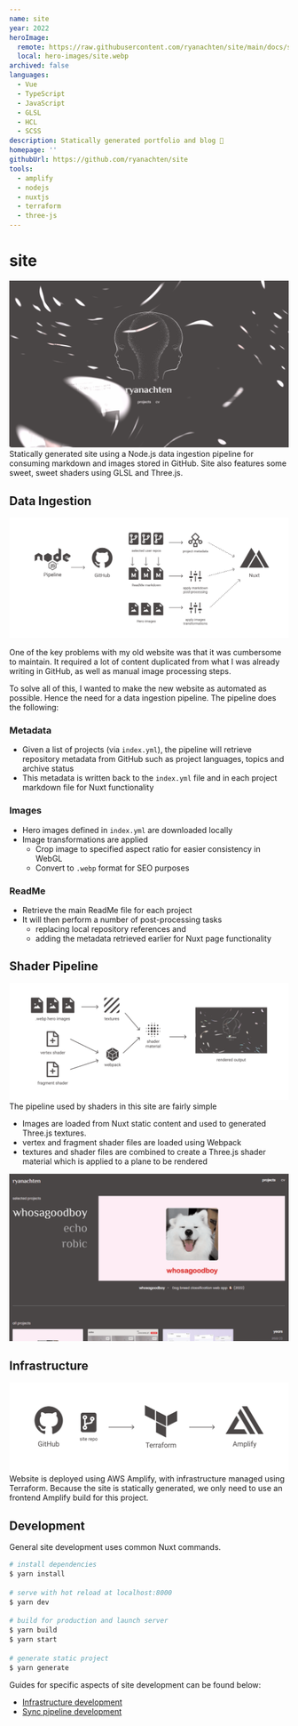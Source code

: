 ```yaml
---
name: site
year: 2022
heroImage:
  remote: https://raw.githubusercontent.com/ryanachten/site/main/docs/site-landing.gif
  local: hero-images/site.webp
archived: false
languages:
  - Vue
  - TypeScript
  - JavaScript
  - GLSL
  - HCL
  - SCSS
description: Statically generated portfolio and blog 🚀
homepage: ''
githubUrl: https://github.com/ryanachten/site
tools:
  - amplify
  - nodejs
  - nuxtjs
  - terraform
  - three-js
---
```

# site
![landing page](https://github.com/ryanachten/site/raw/main/docs/site-landing.gif)
Statically generated site using a Node.js data ingestion pipeline for consuming markdown and images stored in GitHub. Site also features some sweet, sweet shaders using GLSL and Three.js.  

## Data Ingestion
![data ingestion pipeline](https://github.com/ryanachten/site/raw/main/docs/data-sync.png)

One of the key problems with my old website was that it was cumbersome to maintain. It required a lot of content duplicated from what I was already writing in GitHub, as well as manual image processing steps.

To solve all of this, I wanted to make the new website as automated as possible. Hence the need for a data ingestion pipeline. The pipeline does the following:
### Metadata
- Given a list of projects (via `index.yml`), the pipeline will retrieve repository metadata from GitHub such as project languages, topics and archive status
- This metadata is written back to the `index.yml` file and in each project markdown file for Nuxt functionality
### Images
- Hero images defined in `index.yml` are downloaded locally
- Image transformations are applied
  - Crop image to specified aspect ratio for easier consistency in WebGL
  - Convert to `.webp` format for SEO purposes
### ReadMe
- Retrieve the main ReadMe file for each project
- It will then perform a number of post-processing tasks
  - replacing local repository references and
  - adding the metadata retrieved earlier for Nuxt page functionality

## Shader Pipeline
![Shader pipeline](https://github.com/ryanachten/site/raw/main/docs/shader-pipeline.png)
The pipeline used by shaders in this site are fairly simple 
- Images are loaded from Nuxt static content and used to generated Three.js textures. 
- vertex and fragment shader files are loaded using Webpack
- textures and shader files are combined to create a Three.js shader material which is applied to a plane to be rendered

![projects page](https://github.com/ryanachten/site/raw/main/docs/site-projects.gif)

## Infrastructure
![Infrastructure pipeline](https://github.com/ryanachten/site/raw/main/docs/infrastructure.png)
Website is deployed using AWS Amplify, with infrastructure managed using Terraform. Because the site is statically generated, we only need to use an frontend Amplify build for this project.

## Development
General site development uses common Nuxt commands.

```bash
# install dependencies
$ yarn install

# serve with hot reload at localhost:8000
$ yarn dev

# build for production and launch server
$ yarn build
$ yarn start

# generate static project
$ yarn generate
```
Guides for specific aspects of site development can be found below:
- [Infrastructure development](https://github.com/ryanachten/site/raw/main/infra/README.md)
- [Sync pipeline development](https://github.com/ryanachten/site/raw/main/sync/README.md)
